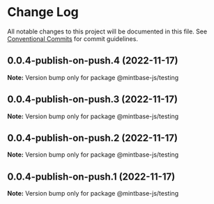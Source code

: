 # Change Log

All notable changes to this project will be documented in this file.
See [Conventional Commits](https://conventionalcommits.org) for commit guidelines.

## 0.0.4-publish-on-push.4 (2022-11-17)

**Note:** Version bump only for package @mintbase-js/testing





## 0.0.4-publish-on-push.3 (2022-11-17)

**Note:** Version bump only for package @mintbase-js/testing





## 0.0.4-publish-on-push.2 (2022-11-17)

**Note:** Version bump only for package @mintbase-js/testing





## 0.0.4-publish-on-push.1 (2022-11-17)

**Note:** Version bump only for package @mintbase-js/testing
